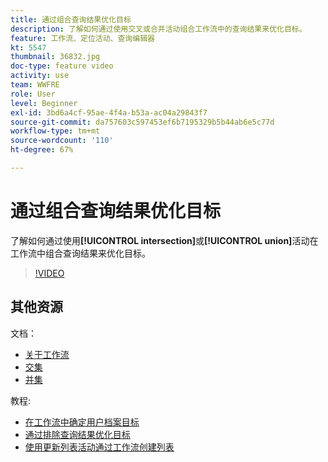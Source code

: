 ```yaml
---
title: 通过组合查询结果优化目标
description: 了解如何通过使用交叉或合并活动组合工作流中的查询结果来优化目标。
feature: 工作流、定位活动、查询编辑器
kt: 5547
thumbnail: 36832.jpg
doc-type: feature video
activity: use
team: WWFRE
role: User
level: Beginner
exl-id: 3bd6a4cf-95ae-4f4a-b53a-ac04a29843f7
source-git-commit: da757603c597453ef6b7195329b5b44ab6e5c77d
workflow-type: tm+mt
source-wordcount: '110'
ht-degree: 67%

---
```


# 通过组合查询结果优化目标

了解如何通过使用&#x200B;**[!UICONTROL intersection]**&#x200B;或&#x200B;**[!UICONTROL union]**&#x200B;活动在工作流中组合查询结果来优化目标。

>[!VIDEO](https://video.tv.adobe.com/v/36832?quality=12)

## 其他资源

文档：

* [关于工作流](https://experienceleague.adobe.com/docs/campaign-classic/using/automating-with-workflows/introduction/about-workflows.html?lang=zh-Hans)
* [交集](https://experienceleague.adobe.com/docs/campaign-classic/using/automating-with-workflows/targeting-activities/intersection.html)
* [并集](https://experienceleague.adobe.com/docs/campaign-classic/using/automating-with-workflows/targeting-activities/union.html)

教程:

* [在工作流中确定用户档案目标](/help/getting-started/targeting-profiles-in-a-workflow.md)
* [通过排除查询结果优化目标](/help/automating-with-workflows/refining-targets-by-excluding-query-results.md)
* [使用更新列表活动通过工作流创建列表](/help/automating-with-workflows/using-the-update-list-activity.md)
